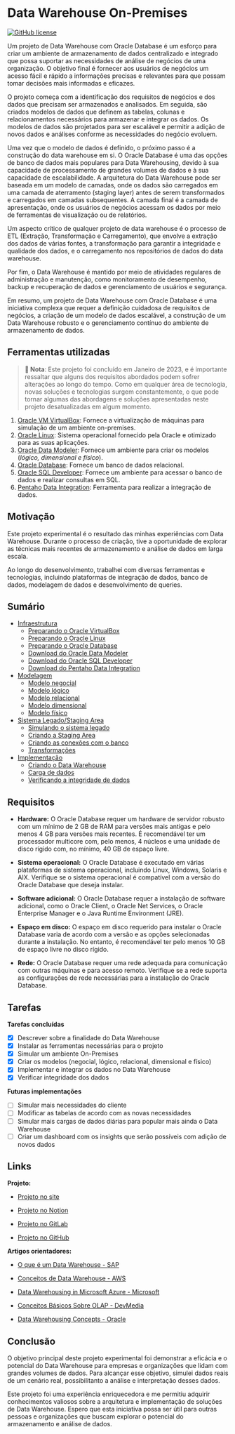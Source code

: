 
# Data Warehouse On-Premises
[![GitHub license](https://img.shields.io/badge/license-MIT-blue.svg)](https://github.com/alexandremcastro/Data-Warehouse-Premises/blob/main/LICENSE)

Um projeto de Data Warehouse com Oracle Database é um esforço para criar um ambiente de armazenamento de dados centralizado e integrado que possa suportar as necessidades de análise de negócios de uma organização. O objetivo final é fornecer aos usuários de negócios um acesso fácil e rápido a informações precisas e relevantes para que possam tomar decisões mais informadas e eficazes.

O projeto começa com a identificação dos requisitos de negócios e dos dados que precisam ser armazenados e analisados. Em seguida, são criados modelos de dados que definem as tabelas, colunas e relacionamentos necessários para armazenar e integrar os dados. Os modelos de dados são projetados para ser escalável e permitir a adição de novos dados e análises conforme as necessidades do negócio evoluem.

Uma vez que o modelo de dados é definido, o próximo passo é a construção do data warehouse em si. O Oracle Database é uma das opções de banco de dados mais populares para Data Warehousing, devido à sua capacidade de processamento de grandes volumes de dados e à sua capacidade de escalabilidade. A arquitetura do Data Warehouse pode ser baseada em um modelo de camadas, onde os dados são carregados em uma camada de aterramento (staging layer) antes de serem transformados e carregados em camadas subsequentes. A camada final é a camada de apresentação, onde os usuários de negócios acessam os dados por meio de ferramentas de visualização ou de relatórios.

Um aspecto crítico de qualquer projeto de data warehouse é o processo de ETL (Extração, Transformação e Carregamento), que envolve a extração dos dados de várias fontes, a transformação para garantir a integridade e qualidade dos dados, e o carregamento nos repositórios de dados do data warehouse.

Por fim, o Data Warehouse é mantido por meio de atividades regulares de administração e manutenção, como monitoramento de desempenho, backup e recuperação de dados e gerenciamento de usuários e segurança.

Em resumo, um projeto de Data Warehouse com Oracle Database é uma iniciativa complexa que requer a definição cuidadosa de requisitos de negócios, a criação de um modelo de dados escalável, a construção de um Data Warehouse robusto e o gerenciamento contínuo do ambiente de armazenamento de dados.

## Ferramentas utilizadas
> **📝 Nota**: Este projeto foi concluído em Janeiro de 2023, e é importante ressaltar que alguns dos requisitos abordados podem sofrer alterações ao longo do tempo. Como em qualquer área de tecnologia, novas soluções e tecnologias surgem constantemente, o que pode tornar algumas das abordagens e soluções apresentadas neste projeto desatualizadas em algum momento.

1. [Oracle VM VirtualBox](https://www.virtualbox.org/): Fornece a virtualização de máquinas para simulação de um ambiente on-premises.
2. [Oracle Linux](https://www.oracle.com/br/linux/): Sistema operacional fornecido pela Oracle e otimizado para as suas aplicações.
3. [Oracle Data Modeler](https://www.oracle.com/br/database/sqldeveloper/technologies/sql-data-modeler/): Fornece um ambiente para criar os modelos (*lógico, dimensional e físico*).
4. [Oracle Database](https://www.oracle.com/database/): Fornece um banco de dados relacional.
5. [Oracle SQL Developer](https://www.oracle.com/database/sqldeveloper/): Fornece um ambiente para acessar o banco de dados e realizar consultas em SQL.
6. [Pentaho Data Integration](https://help.hitachivantara.com/Documentation/Pentaho/8.3/Products/Pentaho_Data_Integration): Ferramenta para realizar a integração de dados.

## Motivação
Este projeto experimental é o resultado das minhas experiências com Data Warehouse. Durante o processo de criação, tive a oportunidade de explorar as técnicas mais recentes de armazenamento e análise de dados em larga escala.

Ao longo do desenvolvimento, trabalhei com diversas ferramentas e tecnologias, incluindo plataformas de integração de dados, banco de dados, modelagem de dados e desenvolvimento de queries.

## Sumário
+ [Infraestrutura](https://github.com/alexandremcastro/Data-Warehouse-Premises/blob/main/Documentos/Infraestrutura.md#Infraestrutura)
    + [Preparando o Oracle VirtualBox](https://github.com/alexandremcastro/Data-Warehouse-Premises/blob/main/Documentos/Infraestrutura.md#PreparandoVirtualBox)
    + [Preparando o Oracle Linux](https://github.com/alexandremcastro/Data-Warehouse-Premises/blob/main/Documentos/Infraestrutura.md#PreparandoLinux)
    + [Preparando o Oracle Database](https://github.com/alexandremcastro/Data-Warehouse-Premises/blob/main/Documentos/Infraestrutura.md#PreparandoDatabase)
    + [Download do Oracle Data Modeler](https://github.com/alexandremcastro/Data-Warehouse-Premises/blob/main/Documentos/Infraestrutura.md#DownloadModeler)
    + [Download do Oracle SQL Developer](https://github.com/alexandremcastro/Data-Warehouse-Premises/blob/main/Documentos/Infraestrutura.md#DownloadDeveloper)
    + [Download do Pentaho Data Integration](https://github.com/alexandremcastro/Data-Warehouse-Premises/blob/main/Documentos/Infraestrutura.md#DownloadPDI)
+ [Modelagem](https://github.com/alexandremcastro/Data-Warehouse-Premises/blob/main/Documentos/Modelagem.md#Modelagem)
    + [Modelo negocial](https://github.com/alexandremcastro/Data-Warehouse-Premises/blob/main/Documentos/Modelagem.md#ModeloNegocial)
    + [Modelo lógico](https://github.com/alexandremcastro/Data-Warehouse-Premises/blob/main/Documentos/Modelagem.md#ModeloLogico)
    + [Modelo relacional](https://github.com/alexandremcastro/Data-Warehouse-Premises/blob/main/Documentos/Modelagem.md#ModeloRelacional)
    + [Modelo dimensional](https://github.com/alexandremcastro/Data-Warehouse-Premises/blob/main/Documentos/Modelagem.md#ModeloDimensional)
    + [Modelo físico](https://github.com/alexandremcastro/Data-Warehouse-Premises/blob/main/Documentos/Modelagem.md#ModeloFisico)
+ [Sistema Legado/Staging Area](https://github.com/alexandremcastro/Data-Warehouse-Premises/blob/main/Documentos/LegadoStage.md#LegadoStaging)
    + [Simulando o sistema legado](https://github.com/alexandremcastro/Data-Warehouse-Premises/blob/main/Documentos/LegadoStage.md#Legado)
    + [Criando a Staging Area](https://github.com/alexandremcastro/Data-Warehouse-Premises/blob/main/Documentos/LegadoStage.md#Staging)
    + [Criando as conexões com o banco](https://github.com/alexandremcastro/Data-Warehouse-Premises/blob/main/Documentos/LegadoStage.md#Conexoes)
    + [Transformações](https://github.com/alexandremcastro/Data-Warehouse-Premises/blob/main/Documentos/LegadoStage.md#Transformacoes)
+ [Implementação](https://github.com/alexandremcastro/Data-Warehouse-Premises/blob/main/Documentos/Implementacao.md#Implementacao)
    + [Criando o Data Warehouse](https://github.com/alexandremcastro/Data-Warehouse-Premises/blob/main/Documentos/Implementacao.md#DataWarehouse)
    + [Carga de dados](https://github.com/alexandremcastro/Data-Warehouse-Premises/blob/main/Documentos/Implementacao.md#CargaDados)
    + [Verificando a integridade de dados](https://github.com/alexandremcastro/Data-Warehouse-Premises/blob/main/Documentos/Implementacao.md#Integridade)

## Requisitos
- **Hardware:** O Oracle Database requer um hardware de servidor robusto com um mínimo de 2 GB de RAM para versões mais antigas e pelo menos 4 GB para versões mais recentes. É recomendável ter um processador multicore com, pelo menos, 4 núcleos e uma unidade de disco rígido com, no mínimo, 40 GB de espaço livre.

- **Sistema operacional:** O Oracle Database é executado em várias plataformas de sistema operacional, incluindo Linux, Windows, Solaris e AIX. Verifique se o sistema operacional é compatível com a versão do Oracle Database que deseja instalar.

- **Software adicional:** O Oracle Database requer a instalação de software adicional, como o Oracle Client, o Oracle Net Services, o Oracle Enterprise Manager e o Java Runtime Environment (JRE).

- **Espaço em disco:** O espaço em disco requerido para instalar o Oracle Database varia de acordo com a versão e as opções selecionadas durante a instalação. No entanto, é recomendável ter pelo menos 10 GB de espaço livre no disco rígido.

- **Rede:** O Oracle Database requer uma rede adequada para comunicação com outras máquinas e para acesso remoto. Verifique se a rede suporta as configurações de rede necessárias para a instalação do Oracle Database.

## Tarefas
**Tarefas concluídas**

- [x] Descrever sobre a finalidade do Data Warehouse
- [x] Instalar as ferramentas necessárias para o projeto
- [x] Simular um ambiente On-Premises
- [x] Criar os modelos (negocial, lógico, relacional, dimensional e físico)
- [x] Implementar e integrar os dados no Data Warehouse
- [x] Verificar integridade dos dados

**Futuras implementações**

- [ ] Simular mais necessidades do cliente
- [ ] Modificar as tabelas de acordo com as novas necessidades
- [ ] Simular mais cargas de dados diárias para popular mais ainda o Data Warehouse
- [ ] Criar um dashboard com os insights que serão possíveis com adição de novos dados

## Links
**Projeto:**

* [Projeto no site](https://alexandre-castro.vercel.app/blog/datawarehouse-premises)

* [Projeto no Notion](https://alexandremcastro.notion.site/01-2023-Data-Warehouse-On-Premises-25b04fc48a6043b186b66f6cedf9a19d)

* [Projeto no GitLab](https://gitlab.com/alexandremcastro/Data-Warehouse-Premises)

* [Projeto no GitHub](https://github.com/alexandremcastro/Data-Warehouse-Premises)

**Artigos orientadores:**

* [O que é um Data Warehouse - SAP](https://www.sap.com/brazil/insights/what-is-a-data-warehouse.html)

* [Conceitos de Data Warehouse - AWS](https://aws.amazon.com/pt/data-warehouse/)

* [Data Warehousing in Microsoft Azure - Microsoft](https://learn.microsoft.com/en-us/azure/architecture/data-guide/relational-data/data-warehousing)

* [Conceitos Básicos Sobre OLAP - DevMedia](https://www.devmedia.com.br/conceitos-basicos-sobre-olap/12523)

* [Data Warehousing Concepts - Oracle](https://docs.oracle.com/cd/B10501_01/server.920/a96520/concept.htm)

## Conclusão
O objetivo principal deste projeto experimental foi demonstrar a eficácia e o potencial do Data Warehouse para empresas e organizações que lidam com grandes volumes de dados. Para alcançar esse objetivo, simulei dados reais de um cenário real, possibilitanto a análise e interpretação desses dados.

Este projeto foi uma experiência enriquecedora e me permitiu adquirir conhecimentos valiosos sobre a arquitetura e implementação de soluções de Data Warehouse. Espero que esta iniciativa possa ser útil para outras pessoas e organizações que buscam explorar o potencial do armazenamento e análise de dados.